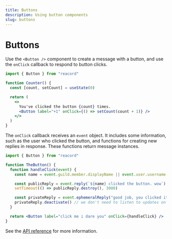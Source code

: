 ```yaml
---
title: Buttons
description: Using button components
slug: buttons
---
```


# Buttons

Use the `<Button />` component to create a message with a button, and use the `onClick` callback to respond to button clicks.

```jsx
import { Button } from "reacord"

function Counter() {
  const [count, setCount] = useState(0)

  return (
    <>
      You've clicked the button {count} times.
      <Button label="+1" onClick={() => setCount(count + 1)} />
    </>
  )
}
```

The `onClick` callback receives an `event` object. It includes some information, such as the user who clicked the button, and functions for creating new replies in response. These functions return message instances.

```jsx
import { Button } from "reacord"

function TheButton() {
  function handleClick(event) {
    const name = event.guild.member.displayName || event.user.username

    const publicReply = event.reply(`${name} clicked the button. wow`)
    setTimeout(() => publicReply.destroy(), 3000)

    const privateReply = event.ephemeralReply("good job, you clicked it")
    privateReply.deactivate() // we don't need to listen to updates on this
  }

  return <Button label="click me i dare you" onClick={handleClick} />
}
```

See the [API reference](/api/index.html#ButtonProps) for more information.
